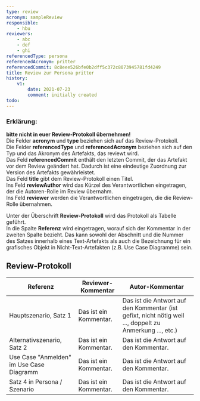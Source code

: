 ```yaml
---
type: review
acronym: sampleReview
responsible:
    - hbu
reviewers:
    - abc
    - def
    - ghi
referencedType: persona
referencedAcronym: pritter
referencedCommit: 8c8eee526bfe0b2dff5c372c8073945781fd4249
title: Review zur Persona pritter
history:
    v1:
        date: 2021-07-23
        comment: initially created
todo:
---
```


### Erklärung:
**bitte nicht in euer Review-Protokoll übernehmen!**  
Die Felder **acronym** und **type** beziehen sich auf das Review-Protokoll.  
Die Felder **referencedType** und **referencedAcronym** beziehen sich auf den Typ und das Akronym des Artefakts, 
das reviewt wird.  
Das Feld **referencedCommit** enthält den letzten Commit, der das Artefakt vor dem Review geändert hat. Dadurch ist eine
eindeutige Zuordnung zur Version des Artefakts gewährleistet.  
Das Feld **title** gibt dem Review-Protokoll einen Titel.  
Ins Feld **reviewAuthor** wird das Kürzel des Verantwortlichen eingetragen, der die Autoren-Rolle im Review übernahm.  
Ins Feld **reviewer** werden die Verantwortlichen eingetragen, die die Review-Rolle übernahmen. 

Unter der Überschrift **Review-Protokoll** wird das Protokoll als Tabelle geführt.  
In die Spalte **Referenz** wird eingetragen, worauf sich der Kommentar in der zweiten Spalte bezieht. Das kann sowohl
der Abschnitt und die Nummer des Satzes innerhalb eines Text-Artefakts als auch die Bezeichnung für ein grafisches Objekt in
Nicht-Text-Artefakten (z.B. Use Case Diagramme) sein.

## Review-Protokoll

| Referenz | Reviewer-Kommentar | Autor-Kommentar |
|------------|------------------|-----------------|
| Hauptszenario, Satz 1| Das ist ein Kommentar. | Das ist die Antwort auf den Kommentar (ist gefixt, nicht nötig weil ..., doppelt zu Anmerkung ..., etc.) |
| Alternativszenario, Satz 2 | Das ist ein Kommentar. | Das ist die Antwort auf den Kommentar. |
| Use Case "Anmelden" im Use Case Diagramm | Das ist ein Kommentar. | Das ist die Antwort auf den Kommentar. |
| Satz 4 in Persona / Szenario | Das ist ein Kommentar. | Das ist die Antwort auf den Kommentar. |